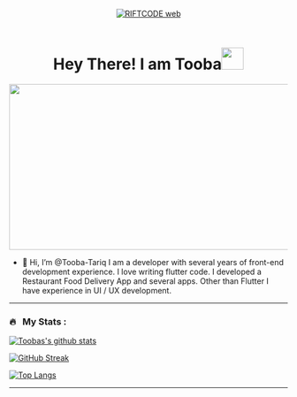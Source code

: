 <p  align="center">
          <a href="https://riftcodes.web.app/"><img src="https://user-images.githubusercontent.com/89972827/194366722-c92bb149-56c2-429a-a533-efdbbc18cd68.png" alt="RIFTCODE web"></a></p>

<p align="center"><img src="https://komarev.com/ghpvc/?username=Tooba-Tariq&style=flat-square&color=blue" alt=""></p>

<h1 align="center">Hey There! I am Tooba<img src="https://media.giphy.com/media/hvRJCLFzcasrR4ia7z/giphy.gif" width="40"></h1>

<p align="center"><img src="https://media.giphy.com/media/dWesBcTLavkZuG35MI/giphy.gif" width="600" height="300"  /></p>

- 👋 Hi, I’m @Tooba-Tariq
I am a developer with several years of front-end development experience. I love writing flutter code. I developed a Restaurant Food Delivery App and several apps.
Other than Flutter I have experience in UI / UX development.
<!---
Tooba-Tariq/Tooba-Tariq is a ✨ special ✨ repository because its `README.md` (this file) appears on your GitHub profile.
You can click the Preview link to take a look at your changes.
--->

---

### 🔥 &nbsp; My Stats :
[![Toobas's github stats](https://github-readme-stats.vercel.app/api?username=Tooba-Tariq&theme=gotham)](https://github.com/Tooba-Tariq/github-readme-stats)

[![GitHub Streak](https://github-readme-streak-stats.herokuapp.com/?user=Tooba-Tariq&theme=dark&background=000000)](https://git.io/streak-stats)

[![Top Langs](https://github-readme-stats.vercel.app/api/top-langs/?username=Tooba-Tariq&layout=compact&theme=vision-friendly-dark)](https://github.com/anuraghazra/github-readme-stats)

---
